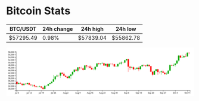 # Bitcoin Stats

BTC/USDT|24h change|24h high|24h low|
|---|---|---|---|
|$57295.49|0.98%|$57839.04|$55862.78|

<img src="./chart.svg">

